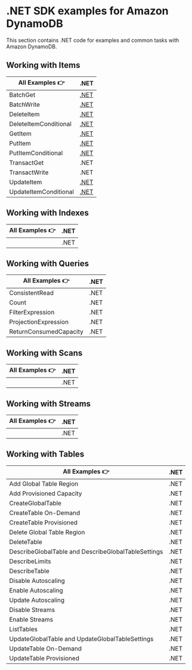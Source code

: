 # .NET SDK examples for Amazon DynamoDB

This section contains .NET code for examples and common tasks with Amazon DynamoDB.

## Working with Items

| All Examples 👉       | .NET |
| --------------------- | ---- |
| BatchGet              | [.NET](./WorkingWithItems/BatchGetItem.cs) |
| BatchWrite            | [.NET](./WorkingWithItems/BatchWriteItem.cs) |
| DeleteItem            | [.NET](./WorkingWithItems/DeleteItem.cs) |
| DeleteItemConditional | [.NET](./WorkingWithItems/DeleteItemConditional.cs) |
| GetItem               | [.NET](./WorkingWithItems/GetItem.cs) |
| PutItem               | [.NET](./WorkingWithItems/PutItem.cs) |
| PutItemConditional    | [.NET](./WorkingWithItems/PutItemConditional.cs) |
| TransactGet           | .NET |
| TransactWrite         | .NET |
| UpdateItem            | [.NET](./WorkingWithItems/UpdateItem.cs) |
| UpdateItemConditional | [.NET](./WorkingWithItems/UpdateItemConditional.cs) |

## Working with Indexes

| All Examples 👉 | .NET |
| --------------- | ---- |
|                 | .NET |

## Working with Queries

| All Examples 👉        | .NET |
| ---------------------- | ---- |
| ConsistentRead         | .NET |
| Count                  | .NET |
| FilterExpression       | .NET |
| ProjectionExpression   | .NET |
| ReturnConsumedCapacity | .NET |

## Working with Scans

| All Examples 👉 | .NET |
| --------------- | ---- |
|                 | .NET |

## Working with Streams

| All Examples 👉 | .NET |
| --------------- | ---- |
|                 | .NET |

## Working with Tables

| All Examples 👉                                     | .NET |
| --------------------------------------------------- | ---- |
| Add Global Table Region                             | .NET |
| Add Provisioned Capacity                            | .NET |
| CreateGlobalTable                                   | .NET |
| CreateTable On-Demand                               | .NET |
| CreateTable Provisioned                             | .NET |
| Delete Global Table Region                          | .NET |
| DeleteTable                                         | .NET |
| DescribeGlobalTable and DescribeGlobalTableSettings | .NET |
| DescribeLimits                                      | .NET |
| DescribeTable                                       | .NET |
| Disable Autoscaling                                 | .NET |
| Enable Autoscaling                                  | .NET |
| Update Autoscaling                                  | .NET |
| Disable Streams                                     | .NET |
| Enable Streams                                      | .NET |
| ListTables                                          | .NET |
| UpdateGlobalTable and UpdateGlobalTableSettings     | .NET |
| UpdateTable On-Demand                               | .NET |
| UpdateTable Provisioned                             | .NET |
